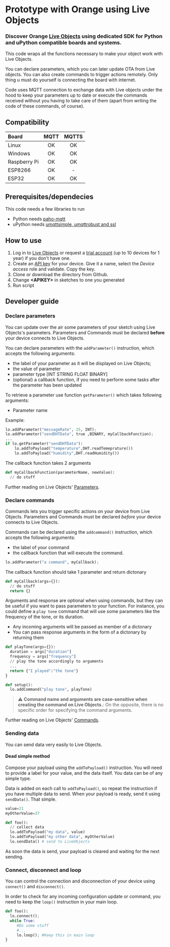 # Prototype with Orange using Live Objects
### Discover Orange  [**Live Objects**](https://liveobjects.orange-business.com) using dedicated SDK for **Python and uPython compatible** boards and systems.

This code wraps all the functions necessary to make your object work with Live Objects.

 You can declare parameters, which you can later update OTA from Live objects. You can also create commands to trigger actions remotely.
 Only thing u must do yourself is connecting the board with internet.

Code uses MQTT connection to exchange data with Live objects under the hood to keep your parameters up to date or execute the commands received without you having to take care of them (apart from writing the code of these commands, of course).

## Compatibility ##
| Board | MQTT | MQTTS |
| :--- | :---: | :---: |
| Linux | OK |OK |
| Windows | OK |OK |
| Raspberry Pi | OK |OK |
| ESP8266 | OK | - |
| ESP32 | OK | OK |

## Prerequisites/dependecies ##
This code needs a few libraries to run
- Python needs [paho-mqtt](https://pypi.org/project/paho-mqtt/)
- uPython needs [umqttsimple, umqttrobust and ssl](https://github.com/micropython/micropython-lib)

## How to use ##

1. Log in to [Live Objects](https://liveobjects.orange-business.com) or request a [trial account](https://liveobjects.orange-business.com/#/request_account) (up to 10 devices for 1 year) if you don't have one.
2. Create an [API key](https://liveobjects.orange-business.com/#/administration/apikeys) for your device. Give it a name, select the *Device access* role and validate. Copy the key.
3. Clone or download the directory from Github.
4. Change **\<APIKEY\>** in sketches to one you generated
5. Run script

## Developer guide ##

### Declare parameters ###
You can update over the air some parameters of your sketch using Live Objects's parameters. Parameters and Commands must be declared **before** your device connects to Live Objects.

You can declare parameters with the `addParameter()` instruction, which accepts the following arguments:
- the label of your parameter as it will be displayed on Live Objects;
- the value of parameter
- parameter type [INT STRING FLOAT BINARY]
- (optional) a callback function, if you need to perform some tasks after the parameter has been updated

To retrieve a parameter use function `getParameter()` which takes following arguments:
- Parameter name

Example:
```Python
lo.addParameter("messageRate", 25, INT);
lo.addParameter("sendDHTData", true ,BINARY, myCallbackFunction);
...
if lo.getParameter("sendDHTData"):
    lo.addToPayload("temperature",DHT.readTemeprature())
    lo.addToPayload("humidity",DHT.readHumidity())
```

The callback function takes 2 arguments
```Python
def myCallbackFunction(parameterName, newValue):
  // do stuff
```

Further reading on Live Objects' [Parameters](https://liveobjects.orange-business.com/doc/html/lo_manual.html#_configuration).

### Declare commands ###
Commands lets you trigger specific actions on your device from Live Objects. Parameters and Commands must be declared _before_ your device connects to Live Objects.

Commands can be declared using the `addcommand()` instruction, which accepts the following arguments:
- the label of your command
- the callback function that will execute the command.
```Python
lo.addParameter("a command", myCallback);
```

The callback function should take 1 parameter and return dictonary
```Python
def myCallback(args={}):
  // do stuff
  return {}
```

Arguments and response are optional when using commands, but they can be useful if you want to pass parameters to your function. For instance, you could define a `play tone` command that will use some parameters like the frequency of the tone, or its duration.
- Any incoming arguments will be passed as member of a dictonary
- You can pass response arguments in the form of a dictonary by returning them
```Python
def playTone(args={}):
  duration = args["duration"]
  frequency = args["frequency"]
  // play the tone accordingly to arguments
  ...
  return {"I played":"the tone"}
}

def setup():
  lo.addCommand("play tone", playTone)
```
> :warning: **Command name and arguments are case-sensitive when creating the command on Live Objects.**: On the opposite, there is no specific order for specifying the command arguments.

Further reading on Live Objects' [Commands](https://liveobjects.orange-business.com/doc/html/lo_manual.html#MQTT_DEV_CMD).

### Sending data ###
You can send data very easily to Live Objects.

#### Dead simple method ####
Compose your payload using the `addToPayload()` instruction. You will need to provide a label for your value, and the data itself. You data can be of any simple type.

Data is added on each call to `addToPayload()`, so repeat the instruction if you have multiple data to send. When your payload is ready, send it using `sendData()`. That simple.
```Python
value=21
myOtherValue=37

def foo():
  // collect data
  lo.addToPayload("my data", value)
  lo.addToPayload("my other data", myOtherValue)
  lo.sendData() # send to LiveObjects
```

As soon the data is send, your payload is cleared and waiting for the next sending.


### Connect, disconnect and loop ###
You can control the connection and disconnection of your device using `connect()` and `disconnect()`.



In order to check for any incoming configuration update or command, you need to keep the `loop()` instruction in your main loop.
```Python
def foo():
  lo.connect();
  while True:
     #Do some stuff
     #...
     lo.loop(); #Keep this in main loop
}
```
